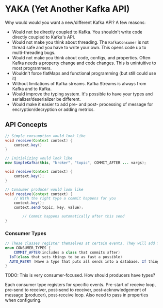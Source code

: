 # YAKA (Yet Another Kafka API)

Why would would you want a new/different Kafka API? A few reasons:

* Would not be directly coupled to Kafka. You shouldn't write code directly coupled to Kafka's API.
* Would not make you think about threading. The `KafkaConsumer` is not thread safe and you have to write your own. This opens code up to multi-threading bugs.
* Would not make you think about code, configs, and properties. Often Kafka needs a property change and code changes. This is unintuitive to most programmers.
* Wouldn't force flatMaps and functional programming (but still could use it)
* Without limitations of Kafka streams. Kafka Streams is always from Kafka and to Kafka.
* Would improve the typing system. It's possible to have your types and serializer/deserializer be different.
* Would make it easier to add pre- and post- processing of message for encryption/decryption or adding metrics.

## API Concepts

```java
// Simple consumption would look like
void receive(Context context) {
	context.key()
}

// Initializing would look like
new SimpleKafka(this, "broker", "topic", COMMIT_AFTER ... vargs);

void receive(Context context) {
	context.key();
}

// Consumer producer would look like
void receive(Context context) {
	// With the right type a commit happens for you
	context.key();
	context.send(topic, key, value);

        // Commit happens automatically after this send
}
```

### Consumer Types

```java
// These classes register themselves at certain events. They will add functionality without having to add code and properties.
enum CONSUMER_TYPES {
	COMMIT_AFTER(includes a class that commits after)
  IoT(class that sets things to be as fast a possible)
  AUTO_RETRY (Have a type that puts all sends into a database. If things don't ack, it will automatically resend and database will maintain order)
}
```

TODO: This is very consumer-focused. How should producers have types?

Each consumer type registers for specific events. Pre-start of receive loop, pre-send to receiver, post-send to receiver, post-acknowledgement of message (producer), post-receive loop. Also need to pass in properties when configuring.


